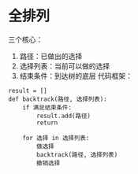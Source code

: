 # 全排列
三个核心：
1. 路径：已做出的选择
2. 选择列表：当前可以做的选择
3. 结束条件：到达树的底层
代码框架：
```
result = []
def backtrack(路径, 选择列表):
    if 满足结束条件:
        result.add(路径)
        return

    for 选择 in 选择列表:
        做选择
        backtrack(路径, 选择列表)
        撤销选择
```